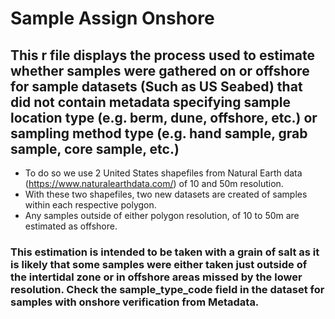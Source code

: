 # Sample Assign Onshore

## This r file displays the process used to estimate whether samples were gathered on or offshore for sample datasets (Such as US Seabed) that did not contain metadata specifying sample location type (e.g. berm, dune, offshore, etc.) or sampling method type (e.g. hand sample, grab sample, core sample, etc.)

* To do so we use 2 United States shapefiles from Natural Earth data (https://www.naturalearthdata.com/) of 10 and 50m resolution.
* With these two shapefiles, two new datasets are created of samples within each respective polygon.
* Any samples outside of either polygon resolution, of 10 to 50m are estimated as offshore. 

### This estimation is intended to be taken with a grain of salt as it is likely that some samples were either taken  just outside of the intertidal zone or in offshore areas missed by the lower resolution. Check the sample_type_code field in the dataset for samples with onshore verification from Metadata.
